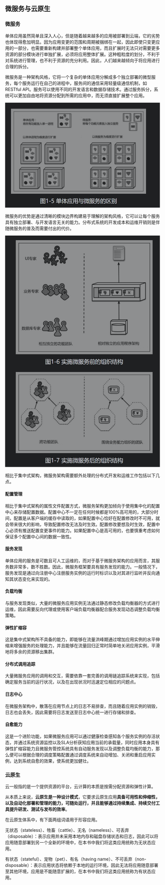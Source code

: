 

## 微服务与云原生



### 微服务

单体应用虽然简单且深入人心，但是随着越来越多的应用被部署到云端，它的劣势也体现得愈加明显。因为应用变更的范围和周期被捆绑在一起，因此即使只变更应用的一部分，也需要重新构建并部署整个单体应用，而且扩展时无法只对需要更多资源的部分模块进行单独扩展，必须将应用整体扩展。这种粗粒度的划分，不利于对系统进行管理，也不利于资源的充分利用。因此，人们越来越倾向于将应用进行合理的拆分。

微服务是一种架构风格，它将一个复杂的单体应用分解成多个独立部署的微型服务，每个服务运行在自己的进程中，服务间的通信采用轻量级通信机制，如 RESTful API。服务可以使用不同的开发语言和数据存储技术。通过服务拆分，系统可以更加自由地将资源分配到所需的应用中，而无须直接扩展整个应用。

![image-20200207194012017](image/image-20200207194012017.png)



微服务的优势是通过清晰的模块边界构建易于理解的架构风格，它可以让每个服务具有独立部署、与开发语言无关的能力。分布式系统的开发成本和运维开销则是伴随微服务的普及而需要付出的代价。

![image-20200207194052012](image/image-20200207194052012.png)



相比于集中式架构，微服务架构需要额外处理的分布式开发和运维工作包括以下几点。



#### 配置管理

相比于集中式架构的属性文件配置方式，微服务架构更加倾向于使用集中化的配置中心来存储配置数据。配置中心不一定在任何时候都是100%高可用的，大部分时间，配置是从客户端的缓存中读取的，如果配置中心恰好在配置修改时不可用，就会带来很大的影响，导致配置修改无法及时生效。配置修改要想及时生效，配置中心必须有推送配置变更事件的能力。如果配置中心是高可用的，也要慎重考虑如何保证多个配置中心间的数据一致性。



#### 服务发现

单体应用的服务是可数且可人工运维的，而对于基于微服务架构的应用而言，其服务数非常多，数不胜数。因此，微服务框架要具有服务发现的能力。一般情况下，服务发现是通过向注册中心注册服务实例的运行时标识以及对其进行监听并反向通知其状态变化来实现的。



#### 负载均衡

与服务发现类似，大量的微服务应用实例无法通过静态修改负载均衡器的方式进行运维，因此需要反向代理或使用客户端负载均衡器配合服务发现动态调整负载均衡策略。



#### 弹性扩缩容

这是集中式架构所不具备的能力，即能够在流量洪峰期通过增加应用实例的水平伸缩来增强服务的处理能力，并且能够在流量回归正常时简单地关闭应用实例，平滑地将多余的资源移出集群。



#### 分布式调用追踪

大量微服务应用的调用和交互，需要依靠一套完善的调用链追踪系统来实现，包括确定服务当前的运行状况，以及在出现状况时迅速定位相应的问题点。



#### 日志中心

在微服务架构中，散落在应用节点上的日志不易排查，而且随着应用实例的销毁，日志也会丢失，因此需要将日志发送至日志中心统一进行存储和排查。



#### 自愈能力

这是一个进阶功能，如果微服务应用可以通过健康检查感知各个服务实例的存活状态，并通过系统资源监控以及SLA分析获知应用当前的承载量，同时应用本身具有弹性扩缩容能力且微服务管控系统具有自动服务发现以及调整负载均衡的能力，那么便可以根据合理的调度策略配置通过调度系统来自动增加、关闭和重启应用实例，达到系统自愈的效果，使系统更加健壮。



### 云原生

云一般指的是一个提供资源的平台，云计算的本质是按需分配资源和弹性计算。

从本质上来说，**云原生是一种设计模式**，它要求云原生应用**具备可用性和伸缩性，以及自动化部署和管理的能力，可随处运行，并且能够通过持续集成、持续交付工具提升研发、测试与发布的效率**。

在云原生体系中，有下面两组词语用于形容应用。

无状态（stateless）、牲畜（cattle）、无名（nameless）、可丢弃（disposable）：表示应用并未采用本地内存和磁盘存储状态和日志，因此可以将应用随意部署到另一个全新的环境中，在本书中我们将这类应用统称为无状态应用。

有状态（stateful）、宠物（pet）、有名（having name）、不可丢弃（non-disposable）：表示应用状态将依赖于本地的运行环境，因此无法将应用随意部署至其他环境，应用是不能随意扩展的，在本书中我们将这类应用统称为有状态应用。